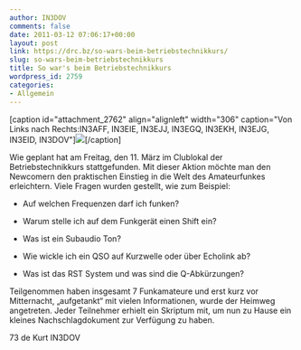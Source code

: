 ```yaml
---
author: IN3DOV
comments: false
date: 2011-03-12 07:06:17+00:00
layout: post
link: https://drc.bz/so-wars-beim-betriebstechnikkurs/
slug: so-wars-beim-betriebstechnikkurs
title: So war's beim Betriebstechnikkurs
wordpress_id: 2759
categories:
- Allgemein
---
```


[caption id="attachment_2762" align="alignleft" width="306" caption="Von Links nach Rechts:IN3AFF, IN3EIE, IN3EJJ, IN3EGQ, IN3EKH, IN3EJG, IN3EID, IN3DOV"][![](https://drc.bz/wp-content/uploads/2011/03/IMG_60483.jpg)](https://drc.bz/wp-content/uploads/2011/03/IMG_60483.jpg)[/caption]


Wie geplant hat am Freitag, den 11. März im Clublokal der Betriebstechnikkurs stattgefunden. Mit dieser Aktion möchte man den Newcomern den praktischen Einstieg in die Welt des Amateurfunkes erleichtern. Viele Fragen wurden gestellt, wie zum Beispiel:






	
  * Auf welchen Frequenzen darf ich funken?

	
  * Warum stelle ich auf dem Funkgerät einen Shift ein?

	
  * Was ist ein Subaudio Ton?

	
  * Wie wickle ich ein QSO auf Kurzwelle oder über Echolink ab?

	
  * Was ist das RST System und was sind die Q-Abkürzungen?




Teilgenommen haben insgesamt 7 Funkamateure und erst kurz vor Mitternacht, „aufgetankt“ mit vielen Informationen, wurde der Heimweg angetreten. Jeder Teilnehmer erhielt ein Skriptum mit, um nun zu Hause ein kleines Nachschlagdokument zur Verfügung zu haben.




73 de Kurt IN3DOV
